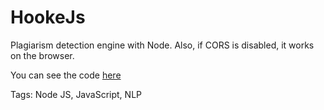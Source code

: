 # HookeJs

Plagiarism detection engine with Node.
Also, if CORS is disabled,
it works on the browser.

You can see the code [here](https://github.com/hhhhhhhhhn/HookeJs)

Tags: Node JS, JavaScript, NLP